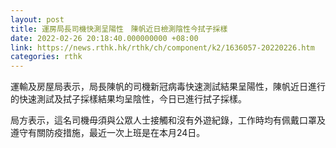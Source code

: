 ```yaml
---
layout: post
title: 運房局長司機快測呈陽性　陳帆近日檢測陰性今拭子採樣
date: 2022-02-26 20:18:40.000000000 +08:00
link: https://news.rthk.hk/rthk/ch/component/k2/1636057-20220226.htm
categories: rthk
---
```


運輸及房屋局表示，局長陳帆的司機新冠病毒快速測試結果呈陽性，陳帆近日進行的快速測試及拭子採樣結果均呈陰性，今日已進行拭子採樣。

局方表示，這名司機毋須與公眾人士接觸和沒有外遊紀錄，工作時均有佩戴口罩及遵守有關防疫措施，最近一次上班是在本月24日。

